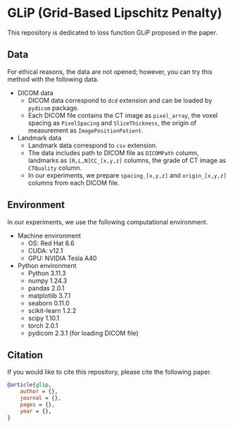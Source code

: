 # GLiP (Grid-Based Lipschitz Penalty)
This repository is dedicated to loss function GLiP proposed in the paper.

## Data
For ethical reasons, the data are not opened; however, you can try this method with the following data.

- DICOM data
    - DICOM data correspond to `dcd` extension and can be loaded by `pydicom` package.
    - Each DICOM file contains the CT image as `pixel_array`, the voxel spacing as `PixelSpacing` and `SliceThickness`, the origin of measurement as `ImagePositionPatient`.
- Landmark data
    - Landmark data correspond to `csv` extension.
    - The data includes path to DICOM file as `DICOMPath` column, landmarks as `[R,L,N]CC_[x,y,z]` columns, the grade of CT image as `CTQuality` column.
    - In our experiments, we prepare `spacing_[x,y,z]` and `origin_[x,y,z]` columns from each DICOM file.

## Environment
In our experiments, we use the following computational environment.

- Machine environment
    - OS: Red Hat 8.6
    - CUDA: v12.1
    - GPU: NVIDIA Tesla A40
- Python environment
    - Python 3.11.3
    - numpy 1.24.3
    - pandas 2.0.1
    - matplotlib 3.7.1
    - seaborn 0.11.0
    - scikit-learn 1.2.2
    - scipy 1.10.1
    - torch 2.0.1
    - pydicom 2.3.1 (for loading DICOM file)

## Citation
If you would like to cite this repository, please cite the following paper.

```bibtex
@article{glip,
    author = {},
    journal = {},
    pages = {},
    year = {},
}
```